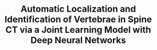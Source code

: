 ---
title: "Automatic Localization and Identification of Vertebrae in Spine CT via a Joint Learning Model with Deep Neural Networks"
authors: "**Hao Chen**, Chiyao Shen, Jing Qin, Dong Ni, Lin Shi, Jack C. Y. Cheng, Pheng-Ann Heng" 
pub_date: "2015-11-18"
image: "/static/img/pub/2015_jcnn.png" 
conf:
  - name: "MICCAI 2015"
    url: "https://link.springer.com/chapter/10.1007/978-3-319-24553-9_63"
---